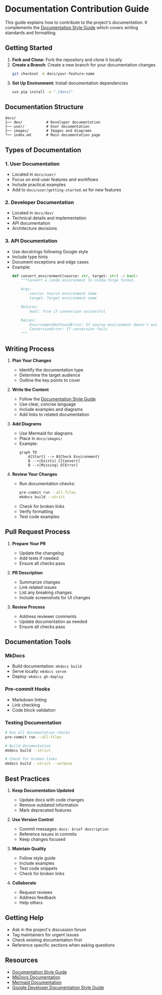 # Documentation Contribution Guide

This guide explains how to contribute to the project's documentation. It complements the [Documentation Style Guide](documentation.md) which covers writing standards and formatting.

## Getting Started

1. **Fork and Clone**: Fork the repository and clone it locally
1. **Create a Branch**: Create a new branch for your documentation changes
   ```bash
   git checkout -b docs/your-feature-name
   ```
1. **Set Up Environment**: Install documentation dependencies
   ```bash
   uvx pip install -e ".[docs]"
   ```

## Documentation Structure

```
docs/
├── dev/           # Developer documentation
├── user/          # User documentation
├── images/        # Images and diagrams
└── index.md       # Main documentation page
```

## Types of Documentation

### 1. User Documentation

- Located in `docs/user/`
- Focus on end-user features and workflows
- Include practical examples
- Add to `docs/user/getting-started.md` for new features

### 2. Developer Documentation

- Located in `docs/dev/`
- Technical details and implementation
- API documentation
- Architecture decisions

### 3. API Documentation

- Use docstrings following Google style
- Include type hints
- Document exceptions and edge cases
- Example:
  ```python
  def convert_environment(source: str, target: str) -> bool:
      """Convert a conda environment to conda-forge format.

      Args:
          source: Source environment name
          target: Target environment name

      Returns:
          bool: True if conversion successful

      Raises:
          EnvironmentNotFoundError: If source environment doesn't exist
          ConversionError: If conversion fails
      """
  ```

## Writing Process

1. **Plan Your Changes**

   - Identify the documentation type
   - Determine the target audience
   - Outline the key points to cover

1. **Write the Content**

   - Follow the [Documentation Style Guide](documentation.md)
   - Use clear, concise language
   - Include examples and diagrams
   - Add links to related documentation

1. **Add Diagrams**

   - Use Mermaid for diagrams
   - Place in `docs/images/`
   - Example:
     ```mermaid
     graph TD
         A[Start] --> B{Check Environment}
         B -->|Exists| C[Convert]
         B -->|Missing| D[Error]
     ```

1. **Review Your Changes**

   - Run documentation checks:
     ```bash
     pre-commit run --all-files
     mkdocs build --strict
     ```
   - Check for broken links
   - Verify formatting
   - Test code examples

## Pull Request Process

1. **Prepare Your PR**

   - Update the changelog
   - Add tests if needed
   - Ensure all checks pass

1. **PR Description**

   - Summarize changes
   - Link related issues
   - List any breaking changes
   - Include screenshots for UI changes

1. **Review Process**

   - Address reviewer comments
   - Update documentation as needed
   - Ensure all checks pass

## Documentation Tools

### MkDocs

- Build documentation: `mkdocs build`
- Serve locally: `mkdocs serve`
- Deploy: `mkdocs gh-deploy`

### Pre-commit Hooks

- Markdown linting
- Link checking
- Code block validation

### Testing Documentation

```bash
# Run all documentation checks
pre-commit run --all-files

# Build documentation
mkdocs build --strict

# Check for broken links
mkdocs build --strict --verbose
```

## Best Practices

1. **Keep Documentation Updated**

   - Update docs with code changes
   - Remove outdated information
   - Mark deprecated features

1. **Use Version Control**

   - Commit messages: `docs: brief description`
   - Reference issues in commits
   - Keep changes focused

1. **Maintain Quality**

   - Follow style guide
   - Include examples
   - Test code snippets
   - Check for broken links

1. **Collaborate**

   - Request reviews
   - Address feedback
   - Help others

## Getting Help

- Ask in the project's discussion forum
- Tag maintainers for urgent issues
- Check existing documentation first
- Reference specific sections when asking questions

## Resources

- [Documentation Style Guide](documentation.md)
- [MkDocs Documentation](https://www.mkdocs.org/)
- [Mermaid Documentation](https://mermaid-js.github.io/mermaid/)
- [Google Developer Documentation Style Guide](https://developers.google.com/tech-writing)
